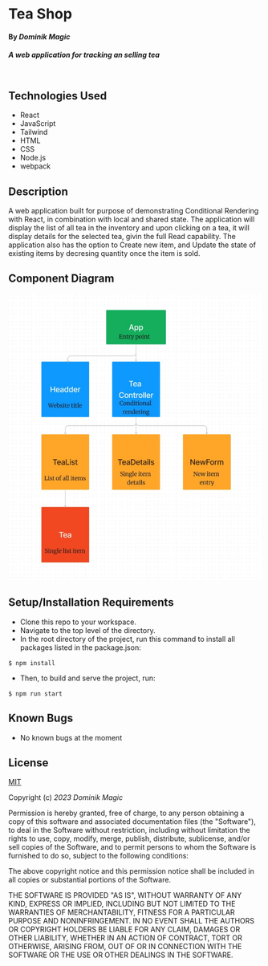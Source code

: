 # Tea Shop

#### By _**Dominik Magic**_

#### _A web application for tracking an selling tea_<p>&nbsp;</p>  

## Technologies Used

* React
* JavaScript
* Tailwind
* HTML
* CSS
* Node.js
* webpack

## Description

A web application built for purpose of demonstrating Conditional Rendering with React, in combination with local and shared state. The application will display the list of all tea in the inventory and upon clicking on a tea, it will display details for the selected tea, givin the full Read capability. The application also has the option to Create new item, and Update the state of existing items by decresing quantity once the item is sold.

## Component Diagram

![Component Drawing](./src/img/component-diagram.jpg)


## Setup/Installation Requirements

* Clone this repo to your workspace.
* Navigate to the top level of the directory.
* In the root directory of the project, run this command to install all packages listed in the package.json:
```
$ npm install
```
* Then, to build and serve the project, run: 
```
$ npm run start
```


## Known Bugs

* No known bugs at the moment

## License

[MIT](https://choosealicense.com/licenses/mit/)

Copyright (c) _2023_ _Dominik Magic_

Permission is hereby granted, free of charge, to any person obtaining a copy
of this software and associated documentation files (the "Software"), to deal
in the Software without restriction, including without limitation the rights
to use, copy, modify, merge, publish, distribute, sublicense, and/or sell
copies of the Software, and to permit persons to whom the Software is
furnished to do so, subject to the following conditions:

The above copyright notice and this permission notice shall be included in all
copies or substantial portions of the Software.

THE SOFTWARE IS PROVIDED "AS IS", WITHOUT WARRANTY OF ANY KIND, EXPRESS OR
IMPLIED, INCLUDING BUT NOT LIMITED TO THE WARRANTIES OF MERCHANTABILITY,
FITNESS FOR A PARTICULAR PURPOSE AND NONINFRINGEMENT. IN NO EVENT SHALL THE
AUTHORS OR COPYRIGHT HOLDERS BE LIABLE FOR ANY CLAIM, DAMAGES OR OTHER
LIABILITY, WHETHER IN AN ACTION OF CONTRACT, TORT OR OTHERWISE, ARISING FROM,
OUT OF OR IN CONNECTION WITH THE SOFTWARE OR THE USE OR OTHER DEALINGS IN THE
SOFTWARE.